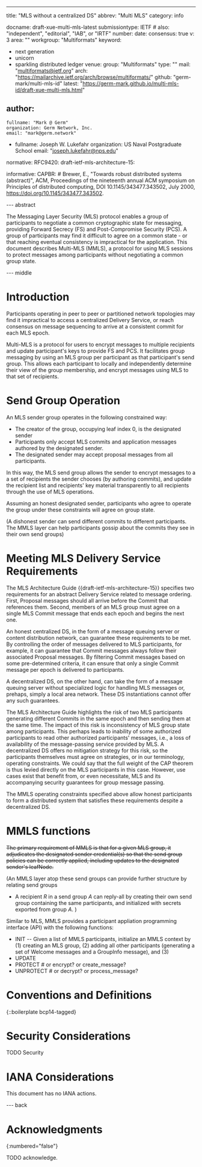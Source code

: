 ---
title: "MLS without a centralized DS"
abbrev: "Multi MLS"
category: info

docname: draft-xue-multi-mls-latest
submissiontype: IETF  # also: "independent", "editorial", "IAB", or "IRTF"
number:
date:
consensus: true
v: 3
area: ""
workgroup: "Multiformats"
keyword:
 - next generation
 - unicorn
 - sparkling distributed ledger
venue:
  group: "Multiformats"
  type: ""
  mail: "multiformats@ietf.org"
  arch: "https://mailarchive.ietf.org/arch/browse/multiformats/"
  github: "germ-mark/multi-mls-id"
  latest: "https://germ-mark.github.io/multi-mls-id/draft-xue-multi-mls.html"

author:
 -
    fullname: "Mark @ Germ"
    organization: Germ Network, Inc.
    email: "mark@germ.network"
 -
    fullname: Joseph W. Lukefahr
    organization: US Naval Postgraduate School
    email: "joseph.lukefahr@nps.edu"

normative:
 RFC9420:
 draft-ietf-mls-architecture-15:

informative:
 CAPBR: # Brewer, E., "Towards robust distributed systems (abstract)", ACM, Proceedings of the nineteenth annual ACM symposium on Principles of distributed computing, DOI 10.1145/343477.343502, July 2000, <https://doi.org/10.1145/343477.343502>.


--- abstract

The Messaging Layer Security (MLS) protocol enables a group of participants to
negotiate a common cryptographic state for messaging, providing Forward 
Secrecy (FS) and Post-Compromise Security (PCS). A group of participants may
find it difficult to agree on a common state - or that reaching eventual consistency
is impractical for the application. This document describes
Multi-MLS (MMLS), a protocol for using MLS sessions to protect messages
among participants without negotiating a common group state.

--- middle

# Introduction

Participants operating in peer to peer or partitioned network topologies
may find it impractical to access a centralized Delivery Service, or reach
consensus on message sequencing to arrive at a consistent commit for each
MLS epoch.

Multi-MLS is a protocol for users to encrypt messages to multiple recipients
and update participant's keys to provide FS and PCS. It facilitates group
messaging by using an MLS group per participant as that participant's send
group. This allows each participant to locally and independently determine
their view of the group membership, and encrypt messages using MLS to that
set of recipients.

# Send Group Operation

An MLS sender group operates in the following constrained way:
  * The creator of the group, occupying leaf index 0, is the designated sender
  * Participants only accept MLS commits and application messages authored by the designated sender.
  * The designated sender may accept proposal messages from all
  participants.

In this way, the MLS send group allows the sender to encrypt messages to a
a set of recipients the sender chooses (by authoring commits), and update the 
recipient list and recipients' key material transparently to all recipients
through the use of MLS operations.

Assuming an honest designated sender, participants who agree to operate the group
under these constraints will agree on group state. 

(A dishonest sender can send different commits to different participants.
The MMLS layer can help participants gossip about the commits they see in their
own send groups)

# Meeting MLS Delivery Service Requirements

The MLS Architecture Guide {{draft-ietf-mls-architecture-15}} specifies two requirements for an abstract Delivery Service related to message ordering.
First, Proposal messages should all arrive before the Commit that references them.
Second, members of an MLS group must agree on a single MLS Commit message that ends each epoch and begins the next one.

An honest centralized DS, in the form of a message queuing server or content distribution network, can guarantee these requirements to be met.
By controlling the order of messages delivered to MLS participants, for example, it can guarantee that Commit messages always follow their associated Proposal messages.
By filtering Commit messages based on some pre-determined criteria, it can ensure that only a single Commit message per epoch is delivered to participants.

A decentralized DS, on the other hand, can take the form of a message queuing server without specialized logic for handling MLS messages or, prehaps, simply a local area network.
These DS instantiations cannot offer any such guarantees.

The MLS Architecture Guide highlights the risk of two MLS participants generating different Commits in the same epoch and then sending them at the same time.
The impact of this risk is inconsistency of MLS group state among participants.
This perhaps leads to inability of some authorized participants to read other authorized participants' messages, i.e., a loss of availability of the message-passing service provided by MLS.
A decentralized DS offers no mitigation strategy for this risk, so the participants themselves must agree on strategies, or in our terminology, operating constraints.
We could say that the full weight of the CAP theorem is thus levied directly on the MLS participants in this case.
However, use cases exist that benefit from, or even necessitate, MLS and its accompanying security guarantees for group message passing.

The MMLS operating constraints specified above allow honest participants to form a distributed system that satisfies these requirements despite a decentralized DS.

# MMLS functions

~~The primary requirement of MMLS is that for a given MLS group, it adjudicates
the designated sender credential(s) so that the send group policies can be
correctly applied, including updates to the designated sender's leafNode.~~

(An MMLS layer atop these send groups can provide further structure by relating
send groups 
* A recipient _R_ in a send group _A_ can reply-all by creating their own send group
containing the same participants, and initialized with secrets exported from group _A_.
)

Similar to MLS, MMLS provides a participant appliation programming interface (API) with the following functions:

* INIT -- Given a list of MMLS participants, initialize an MMLS context by (1) creating an MLS group, (2) adding all
other participants (generating a set of Welcome messages and a GroupInfo message), and (3) 
* UPDATE
* PROTECT # or encrypt? or create_message?
* UNPROTECT # or decrypt? or process_message?

# Conventions and Definitions

{::boilerplate bcp14-tagged}


# Security Considerations

TODO Security


# IANA Considerations

This document has no IANA actions.


--- back

# Acknowledgments
{:numbered="false"}

TODO acknowledge.